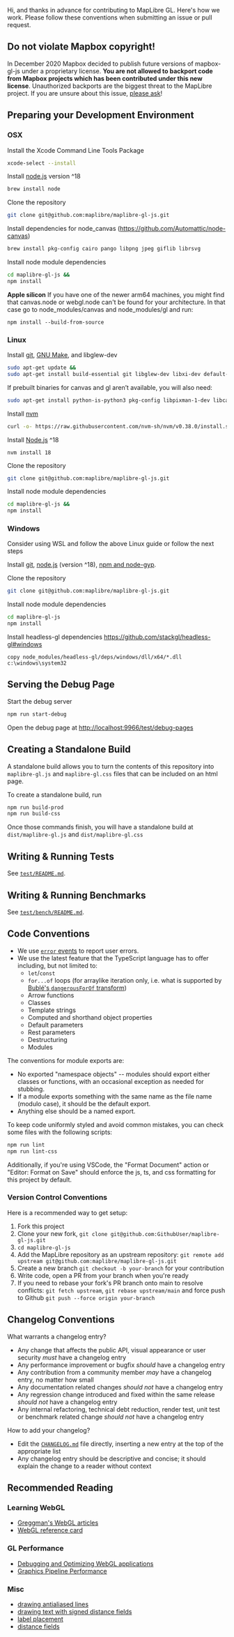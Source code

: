 Hi, and thanks in advance for contributing to MapLibre GL. Here's how we work. Please follow these conventions when submitting an issue or pull request.

## Do not violate Mapbox copyright!
In December 2020 Mapbox decided to publish future versions of mapbox-gl-js under a proprietary license. **You are not allowed to backport code from Mapbox projects which has been contributed under this new license**. Unauthorized backports are the biggest threat to the MapLibre project. If you are unsure about this issue, [please ask](https://github.com/maplibre/maplibre-gl-js/discussions)!


## Preparing your Development Environment

### OSX

Install the Xcode Command Line Tools Package
```bash
xcode-select --install
```

Install [node.js](https://nodejs.org/) version ^18
```bash
brew install node
```

Clone the repository
```bash
git clone git@github.com:maplibre/maplibre-gl-js.git
```

Install dependencies for node_canvas (https://github.com/Automattic/node-canvas)
```bash
brew install pkg-config cairo pango libpng jpeg giflib librsvg
```

Install node module dependencies
```bash
cd maplibre-gl-js &&
npm install
```

**Apple silicon**
If you have one of the newer arm64 machines, you might find that canvas.node or webgl.node can't be found for your architecture. In that case go to node_modules/canvas and node_modules/gl and run:

```
npm install --build-from-source
```

### Linux

Install [git](https://git-scm.com/), [GNU Make](http://www.gnu.org/software/make/), and libglew-dev
```bash
sudo apt-get update &&
sudo apt-get install build-essential git libglew-dev libxi-dev default-jre default-jdk
```

If prebuilt binaries for canvas and gl aren’t available, you will also need:

```bash
sudo apt-get install python-is-python3 pkg-config libpixman-1-dev libcairo2-dev libpango1.0-dev libgif-dev
```

Install [nvm](https://github.com/nvm-sh/nvm)
```bash
curl -o- https://raw.githubusercontent.com/nvm-sh/nvm/v0.38.0/install.sh | bash
```

Install [Node.js](https://nodejs.org/) ^18
```
nvm install 18
```

Clone the repository
```bash
git clone git@github.com:maplibre/maplibre-gl-js.git
```

Install node module dependencies
```bash
cd maplibre-gl-js &&
npm install
```

### Windows

Consider using WSL and follow the above Linux guide or follow the next steps

Install [git](https://git-scm.com/), [node.js](https://nodejs.org/) (version ^18), [npm and node-gyp](https://github.com/Microsoft/nodejs-guidelines/blob/master/windows-environment.md#compiling-native-addon-modules).

Clone the repository
```bash
git clone git@github.com:maplibre/maplibre-gl-js.git
```


Install node module dependencies
```bash
cd maplibre-gl-js
npm install
```

Install headless-gl dependencies https://github.com/stackgl/headless-gl#windows
```
copy node_modules/headless-gl/deps/windows/dll/x64/*.dll c:\windows\system32
```

## Serving the Debug Page

Start the debug server

```bash
npm run start-debug
```

Open the debug page at [http://localhost:9966/test/debug-pages](http://localhost:9966/test/debug-pages)

## Creating a Standalone Build

A standalone build allows you to turn the contents of this repository into `maplibre-gl.js` and `maplibre-gl.css` files that can be included on an html page.

To create a standalone build, run
```bash
npm run build-prod
npm run build-css
```

Once those commands finish, you will have a standalone build at `dist/maplibre-gl.js` and `dist/maplibre-gl.css`

## Writing & Running Tests

See [`test/README.md`](./test/README.md).

## Writing & Running Benchmarks

See [`test/bench/README.md`](./test/bench/README.md).

## Code Conventions

* We use [`error` events](https://www.mapbox.com/mapbox-gl-js/api/#Map.event:error) to report user errors.
* We use the latest feature that the TypeScript language has to offer including, but not limited to:
  * `let`/`const`
  * `for...of` loops (for arraylike iteration only, i.e. what is supported by [Bublé's `dangerousForOf` transform](https://buble.surge.sh/guide/#dangerous-transforms))
  * Arrow functions
  * Classes
  * Template strings
  * Computed and shorthand object properties
  * Default parameters
  * Rest parameters
  * Destructuring
  * Modules

The conventions for module exports are:

* No exported "namespace objects" -- modules should export either classes or functions, with an occasional exception as needed for stubbing.
* If a module exports something with the same name as the file name (modulo case), it should be the default export.
* Anything else should be a named export.

To keep code uniformly styled and avoid common mistakes, you can check some files with the following scripts:

```bash
npm run lint
npm run lint-css
```

Additionally, if you're using VSCode, the "Format Document" action or "Editor: Format on Save" should enforce the js, ts, and css formatting for this project by default.

### Version Control Conventions

Here is a recommended way to get setup:
1. Fork this project
2. Clone your new fork, `git clone git@github.com:GithubUser/maplibre-gl-js.git`
3. `cd maplibre-gl-js`
4. Add the MapLibre repository as an upstream repository: `git remote add upstream git@github.com:maplibre/maplibre-gl-js.git`
5. Create a new branch `git checkout -b your-branch` for your contribution
6. Write code, open a PR from your branch when you're ready
7. If you need to rebase your fork's PR branch onto main to resolve conflicts: `git fetch upstream`, `git rebase upstream/main` and force push to Github `git push --force origin your-branch`

## Changelog Conventions

What warrants a changelog entry?

- Any change that affects the public API, visual appearance or user security *must* have a changelog entry
- Any performance improvement or bugfix *should* have a changelog entry
- Any contribution from a community member *may* have a changelog entry, no matter how small
- Any documentation related changes *should not* have a changelog entry
- Any regression change introduced and fixed within the same release *should not* have a changelog entry
- Any internal refactoring, technical debt reduction, render test, unit test or benchmark related change *should not* have a changelog entry

How to add your changelog?

- Edit the [`CHANGELOG.md`](CHANGELOG.md) file directly, inserting a new entry at the top of the appropriate list
- Any changelog entry should be descriptive and concise; it should explain the change to a reader without context

## Recommended Reading

### Learning WebGL

- [Greggman's WebGL articles](http://webglfundamentals.org/)
- [WebGL reference card](http://www.khronos.org/files/webgl/webgl-reference-card-1_0.pdf)

### GL Performance

- [Debugging and Optimizing WebGL applications](https://docs.google.com/presentation/d/12AGAUmElB0oOBgbEEBfhABkIMCL3CUX7kdAPLuwZ964)
- [Graphics Pipeline Performance](http://developer.download.nvidia.com/books/HTML/gpugems/gpugems_ch28.html)

### Misc

- [drawing antialiased lines](https://www.mapbox.com/blog/drawing-antialiased-lines/)
- [drawing text with signed distance fields](https://www.mapbox.com/blog/text-signed-distance-fields/)
- [label placement](https://www.mapbox.com/blog/placing-labels/)
- [distance fields](http://bytewrangler.blogspot.com/2011/10/signed-distance-fields.html)
